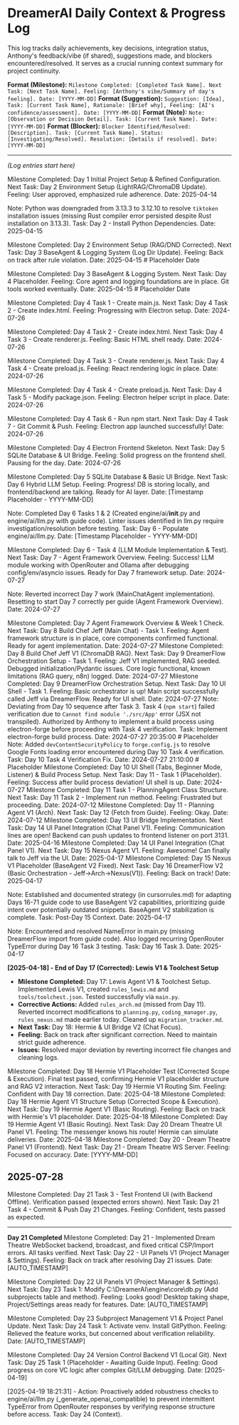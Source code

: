 # DreamerAI Daily Context & Progress Log

This log tracks daily achievements, key decisions, integration status, Anthony's feedback/vibe (if shared), suggestions made, and blockers encountered/resolved. It serves as a crucial running context summary for project continuity.

**Format (Milestone):** `Milestone Completed: [Completed Task Name]. Next Task: [Next Task Name]. Feeling: [Anthony's vibe/Summary of day's feeling]. Date: [YYYY-MM-DD]`
**Format (Suggestion):** `Suggestion: [Idea], Task: [Current Task Name], Rationale: [Brief why], Feeling: [AI's confidence/assessment]. Date: [YYYY-MM-DD]`
**Format (Note):** `Note: [Observation or Decision Detail]. Task: [Current Task Name]. Date: [YYYY-MM-DD]`
**Format (Blocker):** `Blocker Identified/Resolved: [Description]. Task: [Current Task Name]. Status: [Investigating/Resolved]. Resolution: [Details if resolved]. Date: [YYYY-MM-DD]`

---
*(Log entries start here)*

Milestone Completed: Day 1 Initial Project Setup & Refined Configuration. Next Task: Day 2 Environment Setup (LightRAG/ChromaDB Update). Feeling: User approved, emphasized rule adherence. Date: 2025-04-14

Note: Python was downgraded from 3.13.3 to 3.12.10 to resolve `tiktoken` installation issues (missing Rust compiler error persisted despite Rust installation on 3.13.3). Task: Day 2 - Install Python Dependencies. Date: 2025-04-15

Milestone Completed: Day 2 Environment Setup (RAG/DND Corrected). Next Task: Day 3 BaseAgent & Logging System (Log Dir Update). Feeling: Back on track after rule violation. Date: 2025-04-15 # Placeholder Date

Milestone Completed: Day 3 BaseAgent & Logging System. Next Task: Day 4 Placeholder. Feeling: Core agent and logging foundations are in place. Git tools worked eventually. Date: 2025-04-15 # Placeholder Date

Milestone Completed: Day 4 Task 1 - Create main.js. Next Task: Day 4 Task 2 - Create index.html. Feeling: Progressing with Electron setup. Date: 2024-07-26

Milestone Completed: Day 4 Task 2 - Create index.html. Next Task: Day 4 Task 3 - Create renderer.js. Feeling: Basic HTML shell ready. Date: 2024-07-26

Milestone Completed: Day 4 Task 3 - Create renderer.js. Next Task: Day 4 Task 4 - Create preload.js. Feeling: React rendering logic in place. Date: 2024-07-26

Milestone Completed: Day 4 Task 4 - Create preload.js. Next Task: Day 4 Task 5 - Modify package.json. Feeling: Electron helper script in place. Date: 2024-07-26

Milestone Completed: Day 4 Task 6 - Run npm start. Next Task: Day 4 Task 7 - Git Commit & Push. Feeling: Electron app launched successfully! Date: 2024-07-26

Milestone Completed: Day 4 Electron Frontend Skeleton. Next Task: Day 5 SQLite Database & UI Bridge. Feeling: Solid progress on the frontend shell. Pausing for the day. Date: 2024-07-26

Milestone Completed: Day 5 SQLite Database & Basic UI Bridge. Next Task: Day 6 Hybrid LLM Setup. Feeling: Progress! DB is storing locally, and frontend/backend are talking. Ready for AI layer. Date: [Timestamp Placeholder - YYYY-MM-DD]

Note: Completed Day 6 Tasks 1 & 2 (Created engine/ai/__init__.py and engine/ai/llm.py with guide code). Linter issues identified in llm.py require investigation/resolution before testing. Task: Day 6 - Populate engine/ai/llm.py. Date: [Timestamp Placeholder - YYYY-MM-DD]

Milestone Completed: Day 6 - Task 4 (LLM Module Implementation & Test). Next Task: Day 7 - Agent Framework Overview. Feeling: Success! LLM module working with OpenRouter and Ollama after debugging config/env/asyncio issues. Ready for Day 7 framework setup. Date: 2024-07-27

Note: Reverted incorrect Day 7 work (MainChatAgent implementation). Resetting to start Day 7 correctly per guide (Agent Framework Overview). Date: 2024-07-27

Milestone Completed: Day 7 Agent Framework Overview & Week 1 Check. Next Task: Day 8 Build Chef Jeff (Main Chat) - Task 1. Feeling: Agent framework structure is in place, core components confirmed functional. Ready for agent implementation. Date: 2024-07-27
Milestone Completed: Day 8 Build Chef Jeff V1 (ChromaDB RAG). Next Task: Day 9 DreamerFlow Orchestration Setup - Task 1. Feeling: Jeff V1 implemented, RAG seeded. Debugged initialization/Pydantic issues. Core logic functional, known limitations (RAG query, n8n) logged. Date: 2024-07-27
Milestone Completed: Day 9 DreamerFlow Orchestration Setup. Next Task: Day 10 UI Shell - Task 1. Feeling: Basic orchestrator is up! Main script successfully called Jeff via DreamerFlow. Ready for UI shell. Date: 2024-07-27
Note: Deviating from Day 10 sequence after Task 3. Task 4 (`npm start`) failed verification due to `Cannot find module './src/App'` error (JSX not transpiled). Authorized by Anthony to implement a build process using electron-forge before proceeding with Task 4 verification. Task: Implement electron-forge build process. Date: 2024-07-27 20:35:00 # Placeholder
Note: Added `devContentSecurityPolicy` to `forge.config.js` to resolve Google Fonts loading error encountered during Day 10 Task 4 verification. Task: Day 10 Task 4 Verification Fix. Date: 2024-07-27 21:10:00 # Placeholder
Milestone Completed: Day 10 UI Shell (Tabs, Beginner Mode, Listener) & Build Process Setup. Next Task: Day 11 - Task 1 (Placeholder). Feeling: Success after build process deviation! UI shell is up. Date: 2024-07-27
Milestone Completed: Day 11 Task 1 - PlanningAgent Class Structure. Next Task: Day 11 Task 2 - Implement run method. Feeling: Frustrated but proceeding. Date: 2024-07-12
Milestone Completed: Day 11 - Planning Agent V1 (Arch). Next Task: Day 12 (Fetch from Guide). Feeling: Okay. Date: 2024-07-12
Milestone Completed: Day 13 UI Bridge Implementation. Next Task: Day 14 UI Panel Integration (Chat Panel V1). Feeling: Communication lines are open! Backend can push updates to frontend listener on port 3131. Date: 2025-04-16
Milestone Completed: Day 14 UI Panel Integration (Chat Panel V1). Next Task: Day 15 Nexus Agent V1. Feeling: Awesome! Can finally talk to Jeff via the UI. Date: 2025-04-17
Milestone Completed: Day 15 Nexus V1 Placeholder (BaseAgent V2 Fixed). Next Task: Day 16 DreamerFlow V2 (Basic Orchestration - Jeff->Arch->Nexus(V1)). Feeling: Back on track! Date: 2025-04-17

Note: Established and documented strategy (in cursorrules.md) for adapting Days 16-71 guide code to use BaseAgent V2 capabilities, prioritizing guide intent over potentially outdated snippets. BaseAgent V2 stabilization is complete. Task: Post-Day 15 Context. Date: 2025-04-17

Note: Encountered and resolved NameError in main.py (missing DreamerFlow import from guide code). Also logged recurring OpenRouter TypeError during Day 16 Task 3 testing. Task: Day 16 Task 3. Date: 2025-04-17

**[2025-04-18] - End of Day 17 (Corrected): Lewis V1 & Toolchest Setup**
*   **Milestone Completed:** Day 17: Lewis Agent V1 & Toolchest Setup. Implemented Lewis V1, created `rules_lewis.md` and `tools/toolchest.json`. Tested successfully via `main.py`.
*   **Corrective Actions:** Added `rules_arch.md` (missed from Day 11). Reverted incorrect modifications to `planning.py`, `coding_manager.py`, `rules_nexus.md` made earlier today. Cleaned up `migration_tracker.md`.
*   **Next Task:** Day 18: Hermie & UI Bridge V2 (Chat Focus).
*   **Feeling:** Back on track after significant correction. Need to maintain strict guide adherence.
*   **Issues:** Resolved major deviation by reverting incorrect file changes and cleaning logs.

Milestone Completed: Day 18 Hermie V1 Placeholder Test (Corrected Scope & Execution). Final test passed, confirming Hermie V1 placeholder structure and RAG V2 interaction. Next Task: Day 19 Hermie V1 Routing Sim. Feeling: Confident with Day 18 correction. Date: 2025-04-18
Milestone Completed: Day 18 Hermie Agent V1 Structure Setup (Corrected Scope & Execution). Next Task: Day 19 Hermie Agent V1 (Basic Routing). Feeling: Back on track with Hermie's V1 placeholder. Date: 2025-04-18
Milestone Completed: Day 19 Hermie Agent V1 (Basic Routing). Next Task: Day 20 Dream Theatre UI Panel V1. Feeling: The messenger knows his route! Hermie can simulate deliveries. Date: 2025-04-18
Milestone Completed: Day 20 - Dream Theatre Panel V1 (Frontend). Next Task: Day 21 - Dream Theatre WS Server. Feeling: Focused on accuracy. Date: [YYYY-MM-DD]

## 2025-07-28

Milestone Completed: Day 21 Task 3 - Test Frontend UI (with Backend Offline). Verification passed (expected errors shown). Next Task: Day 21 Task 4 - Commit & Push Day 21 Changes. Feeling: Confident, tests passed as expected.

---
**Day 21 Completed**
Milestone Completed: Day 21 - Implemented Dream Theatre WebSocket backend, broadcast, and fixed critical CSP/Import errors. All tasks verified.
Next Task: Day 22 - UI Panels V1 (Project Manager & Settings).
Feeling: Back on track after resolving Day 21 issues.
Date: [AUTO_TIMESTAMP]

Milestone Completed: Day 22 UI Panels V1 (Project Manager & Settings). Next Task: Day 23 Task 1: Modify C:\DreamerAI\engine\core\db.py (Add subprojects table and method). Feeling: Looks good! Desktop taking shape, Project/Settings areas ready for features. Date: [AUTO_TIMESTAMP]

Milestone Completed: Day 23 Subproject Management V1 & Project Panel Update. Next Task: Day 24 Task 1: Activate venv. Install GitPython. Feeling: Relieved the feature works, but concerned about verification reliability. Date: [AUTO_TIMESTAMP]

Milestone Completed: Day 24 Version Control Backend V1 (Local Git). Next Task: Day 25 Task 1 (Placeholder - Awaiting Guide Input). Feeling: Good progress on core VC logic after complex Git/LLM debugging. Date: [2025-04-19]

[2025-04-19 18:21:31] - Action: Proactively added robustness checks to engine/ai/llm.py (_generate_openai_compatible) to prevent intermittent TypeError from OpenRouter responses by verifying response structure before access. Task: Day 24 (Context).
